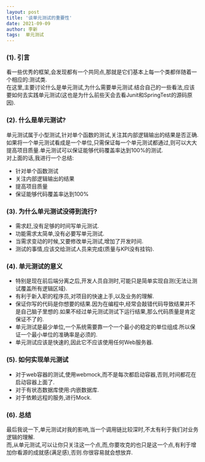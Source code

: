 ```yaml
---
layout: post
title: '谈单元测试的重要性' 
date: 2021-09-09
author: 李新
tags:  单元测试
---
```


### (1). 引言
看一些优秀的框架,会发现都有一个共同点,那就是它们基本上每一个类都伴随着一个相应的:测试类.                        
在这里,主要讨论什么是单元测试,为什么需要单元测试.结合自己的一些看法,应该要如何去实践单元测试(这也是为什么前些天会去看Junit和SpringTest的源码原因).      

### (2). 什么是单元测试?
单元测试属于小型测试,针对单个函数的测试,关注其内部逻辑输出的结果是否正确.如果将一个单元测试看成是一个单位,只需保证每一个单元测试都通过,则可以大大提高项目质量.单元测试可以保证能够代码覆盖率达到100%的测试.     
对上面的话,我进行一个总结:   
+ 针对单个函数测试
+ 关注内部逻辑输出的结果
+ 提高项目质量
+ 保证能够代码覆盖率达到100%

### (3). 为什么单元测试没得到流行?
+ 需求赶,没有足够的时间写单元测试.       
+ 功能需求太简单,没有必要写单元测试.     
+ 当需求变动的时候,又要修改单元测试,增加了开发时间.    
+ 测试的事情,应该交给测试人员来完成(质量与KPI没有挂钩).   

### (4). 单元测试的意义
+ 特别是现在前后端分离之后,开发人员自测时,可能只是简单实现自测(无法让测试覆盖所有逻辑区域).   
+ 有利于新入职的程序员,对项目的快速上手,以及业务的理解.   
+ 保证你写的代码是你想要的结果.因为在编程中,经常会敲错代码导致结果并不是自己脑子里想的.如果不经过单元测试测试下运行结果,那么代码质量是肯定保证不了的.   
+ 单元测试是最少单位,一个系统需要靠一个一个最小的稳定的单位组成.所以保证一个最小单位的准确率是必须的.   
+ 单元测试应该是快速的,因此它不应该使用任何Web服务器.  

### (5). 如何实现单元测试

+ 对于web容器的测试,使用webmock,而不是每次都启动容器,否则,时间都花在启动容器上面了.     
+ 对于有状态数据库使用:内嵌数据库.      
+ 对于依赖远程的服务,进行Mock.   

### (6). 总结
最后我说一下,单元测试对我的影响,当一个调用链比较深时,不太有利于我们对业务逻辑的理解.     
而,从单元测试,可以让你只关注这一个点,而,你要攻克的也只是这一个点,有利于增加你看源的成就感(满足感),否则.你很容易就会想放弃.   